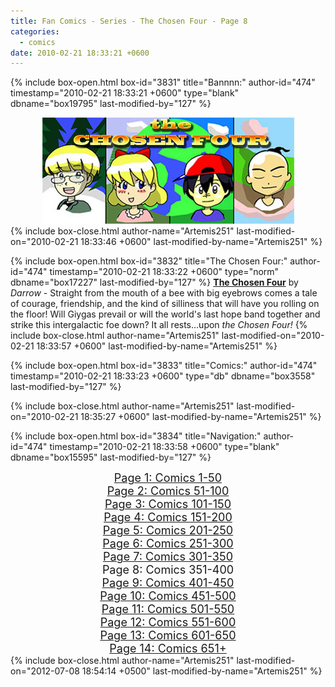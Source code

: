 ```yaml
---
title: Fan Comics - Series - The Chosen Four - Page 8
categories:
  - comics
date: 2010-02-21 18:33:21 +0600
---
```

{% include box-open.html box-id="3831" title="Bannnn:" author-id="474" timestamp="2010-02-21 18:33:21 +0600" type="blank" dbname="box19795" last-modified-by="127" %}
<center>
<img src="/comics/series/chosenfour/chosenfourbanner.jpg" />
</center>
{% include box-close.html author-name="Artemis251" last-modified-on="2010-02-21 18:33:46 +0600" last-modified-by-name="Artemis251" %}

{% include box-open.html box-id="3832" title="The Chosen Four:" author-id="474" timestamp="2010-02-21 18:33:22 +0600" type="norm" dbname="box17227" last-modified-by="127" %}
<b><u>The Chosen Four</u></b> by <i>Darrow</i> - Straight from the mouth of a bee with big eyebrows comes a tale of courage, friendship, and the kind of silliness that will have you rolling on the floor!  Will Giygas prevail or will the world's last hope band together and strike this intergalactic foe down?  It all rests...upon <i>the Chosen Four!</i>
{% include box-close.html author-name="Artemis251" last-modified-on="2010-02-21 18:33:57 +0600" last-modified-by-name="Artemis251" %}

{% include box-open.html box-id="3833" title="Comics:" author-id="474" timestamp="2010-02-21 18:33:23 +0600" type="db" dbname="box3558" last-modified-by="127" %}
<center><navigator search="`Content` LIKE 'Darrow%'" display="no" quantity="50" start="350" section="description" /><displaytor mode="twocolumnlist" /></center>
{% include box-close.html author-name="Artemis251" last-modified-on="2010-02-21 18:35:27 +0600" last-modified-by-name="Artemis251" %}

{% include box-open.html box-id="3834" title="Navigation:" author-id="474" timestamp="2010-02-21 18:33:58 +0600" type="blank" dbname="box15595" last-modified-by="127" %}
<center>
<a href="http://starmen.net/comics/series/chosenfour/index.php"><font size="4">Page 1: Comics 1-50</font></a><br />
<a href="http://starmen.net/comics/series/chosenfour/index2.php"><font size="4">Page 2: Comics 51-100</font></a><br />
<a href="http://starmen.net/comics/series/chosenfour/index3.php"><font size="4">Page 3: Comics 101-150</font></a><br />
<a href="http://starmen.net/comics/series/chosenfour/index4.php"><font size="4">Page 4: Comics 151-200</font></a><br />
<a href="http://starmen.net/comics/series/chosenfour/index5.php"><font size="4">Page 5: Comics 201-250</font></a><br />
<a href="http://starmen.net/comics/series/chosenfour/index6.php"><font size="4">Page 6: Comics 251-300</font></a>
<br /><a href="http://starmen.net/comics/series/chosenfour/index7.php"><font size="4">Page 7: Comics 301-350</font></a>
<br /><font size="4">Page 8: Comics 351-400</font>
<br /><a href="http://starmen.net/comics/series/chosenfour/index9.php"><font size="4">Page 9: Comics 401-450</font></a>
<br /><a href="http://starmen.net/comics/series/chosenfour/index10.php"><font size="4">Page 10: Comics 451-500</font></a>
<br /><a href="http://starmen.net/comics/series/chosenfour/index11.php"><font size="4">Page 11: Comics 501-550</font></a>
<br /><a href="http://starmen.net/comics/series/chosenfour/index12.php"><font size="4">Page 12: Comics 551-600</font></a>
<br /><a href="http://starmen.net/comics/series/chosenfour/index13.php"><font size="4">Page 13: Comics 601-650</font></a>
<br /><a href="http://starmen.net/comics/series/chosenfour/index14.php"><font size="4">Page 14: Comics 651+</font></a>
<!--
<br /><a href="http://starmen.net/comics/series/chosenfour/index10.php"><font size="4">Page 10: Comics 301+</font></a>
-->
</center>
{% include box-close.html author-name="Artemis251" last-modified-on="2012-07-08 18:54:14 +0500" last-modified-by-name="Artemis251" %}
